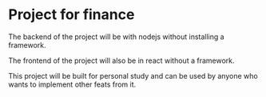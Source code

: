 # Project for finance

The backend of the project will be with nodejs without installing a framework.

The frontend of the project will also be in react without a framework.

This project will be built for personal study and can be used by anyone who wants to implement other feats from it.